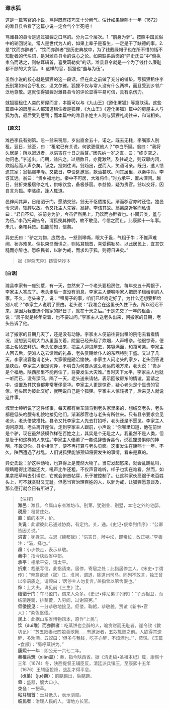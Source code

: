 <script type="text/javascript">
    var head = document.getElementsByTagName('head')[0];
    cssURL = '/public/liao.css';
    linkTag = document.createElement('link');
    linkTag.href = cssURL;
    linkTag.setAttribute('type','text/css');
    linkTag.setAttribute('rel','stylesheet');
    head.appendChild(linkTag);
</script>
### 潍水狐

这是一篇骂官的小说，骂得既有技巧又十分解气。估计如果康熙十一年（1672）的潍县县令看了这篇小说一定会气个半死吧！

骂潍县的县令是通过狐狸之口骂的。分为三个层次。1. “前身为驴”。按照中国民俗中的轮回说法，常人是世代为人的，如果上辈子是畜生，一定是干了缺德的事。2. 是“饮而亦醉者”。“饮而亦醉者”是历史典故中，为了钱戴绿帽子也在所不惜的恬不知耻者的代名词，是对潍县县令的诛心之论。如果联系后面的“异史氏曰”中“倘执束刍而诱之，则帖耳辑首，喜受羁勒矣”的话，潍县县令就是一个为了钱什么廉耻都不顾的大贪官。3. 这样的官，狐狸也“羞与为伍”。

虽然小说的核心就是狐狸的这一段话，但在此之前做了充分的铺垫。写狐狸租住李氏别第如何合乎礼仪，温文尔雅。狐狸不仅与常人没有什么两样，而且受到乡邻广泛地尊敬。这就使得狐狸对潍县县令的评论显得平易可信，具有杀伤力。

就狐狸租住人类的房屋而言，本篇可以与《九山王》《遵化署狐》等篇联读。这些篇章中的房屋主人都知道租住者是狐狸，《九山王》《遵化署狐》篇中的房屋主人与狐为仇，最后受到惩罚；而本篇中的潍县李姓主人则与狐狸礼尚往来，和谐相处。

#### 【原文】
<section>
潍邑李氏有别第。忽一翁来税居，岁出直金五十，诺之。既去无耗，李嘱家人别租。翌日，翁至，曰：“租宅已有关说，何欲更僦他人？”李白所疑。翁曰：“我将久居是；所以迟迟者，以涓吉在十日之后耳。”因先纳一岁之直，曰：“终岁空之，勿问也。”李送出，问期，翁告之。过期数日，亦竟渺然。及往觇之，则双扉内闭，炊烟起而人声杂矣。讶之，投刺往谒。翁趋出，逆而入，笑语可亲。既归，遣人馈遗其家；翁犒赐丰隆。又数日，李设筵邀翁，款洽甚欢。问其居里，以秦中对。李讶其远。翁曰：“贵乡福地也。秦中不可居，大难将作。”时方承平，置未深问。越日，翁折柬报居停之礼，供帐饮食，备极侈丽。李益惊，疑为贵官。翁以交好，因自言为狐。李骇绝，逢人辄道。

邑绅闻其异，日结驷于门，愿纳交翁，翁无不伛偻接见。渐而郡官亦时还往。独邑令求通，辄辞以故。令又托主人先容，翁辞。李诘其故。翁离席近客而私语曰：“君自不知，彼前身为驴，今虽俨然民上，乃饮而亦醉者也。仆固异类，羞与为伍。”李乃托词告令，谓狐畏其神明，故不敢见。今信之而止。此康熙十一年事。未几，秦罹兵燹。狐能前知，信矣。

异史氏曰：“驴之为物，庞然也。一怒则嗥嘶，眼大于盎，气粗于牛；不惟声难闻，状亦难见。倘执束刍而诱之，则帖耳辑首，喜受羁勒矣。以此居民上，宜其饮糙而亦醉也。愿临民者，以驴为戒，而求齿于狐，则德日进矣。”

</section>

> 据《聊斋志异》铸雪斋抄本

#### [白话]
<aside>

潍县李家有一座别墅，有一天，忽然来了一个老头要租房住，每年交五十两银子，李家主人答应了。老头走后一直没有消息，李家主人便嘱咐家人把房子租给别的人家。不久，老头来了，说：“租房子的事，咱们已经商定好了，为什么还想要租给别人呢？”李家主人说明了原由。老头说：“我准会在这里长久住下去，所以迟迟不来，是因为我要选个搬家的好日子，就在十天之后。”于是先交了一年的租金，说：“房子就是终年空着，也不要过问。”李家主人送老头出来，问搬家的日期，老头告诉了他。

过了搬家的日期几天了，还是没有动静。李家主人便前往要出租的院宅去看看情况，没想到两扇大门从里面关着，院里已经升起了炊烟，人声嘈杂。他很惊奇，便递上名帖去拜访。老头忙走出来，把主人迎进屋去，笑容满面，和蔼可亲。李家主人回去后，便派人送去馈赠的礼品，老头赏赐给仆人的东西特别丰盛。又过了几天，李家设宴邀请老头，大家很是融洽愉快。李家主人问老头的家乡，老头回答说是陕西。李家主人很是诧异，不明白为何要从这么老远的地方来，老头说：“贵乡是个福地。陕西那里不能再住了，将要发生大灾难。”当时天下太平，李家主人也就一听而已，没有深问。隔了一天，老头送来请帖，表示回敬房东的情谊，宴请之中，设置及其饮食都非常奢侈豪华。李家主人更是惊奇，疑心老头是个显贵的官僚。老头因为彼此交好，就明说自己是个狐狸。李家主人惊诧极了，后来见人就说这件事。

城里士绅听说了这件怪事，每天都有坐车骑马到老头家里来的，想结交老头，老头都是低头哈腰有礼貌地接见他们。渐渐郡官也与老头有所往来。只有县令要求会见老头，老头借故推托。县令又托李家主人先去打招呼，老头还是不愿见。李家主人询问原因，老头离开座位，走到李家主人跟前，小声说：“你哪里知道，他在前世是个驴，现在虽然装模作样在百姓之上，其实是个无耻之人。我虽然不是人类，但是耻于和这样的人来往。”李家主人便编了一套说辞告诉县令，说狐狸畏惧你的神明，不敢见你。县令相信了，便不再打算与老头见面。这事发生在康熙十一年。不久，陕西遭遇了战乱。人们说狐狸能够预知将要发生的事情，看来是真的。

异史氏说：驴这种动物，也算得上是庞然大物了。当它发起怒来，就会乱踢乱叫，眼睛瞪得比酒盅还大，吼声比牛还粗，不仅声音难听，样子也实在难看。然而，如果拿把草料去引诱它，它就会俯首帖耳，乐于被控制了。让这种家伙高踞于老百姓头上，可不就贪财又无耻。但愿当官治理百姓的人，以驴为戒，让狐狸愿意谈及，那么德行就会日有所进了。

</aside>

> 【注释】  
<b>潍邑</b>：潍县。今属山东省潍坊市。别第，犹别业、别墅，本宅之外的宅邸。  
<b>税居</b>：租赁住处。  
<b>直</b>：值的本字，价。  
<b>关说</b>：此谓彼此已通过协商，有定约。关，通。《史记•佞幸列传序》：“公卿皆因关说。”  
<b>涓吉</b>：犹择吉。左思《魏都赋》：“涓吉日，陟中坛，即帝位，改正朔。”李善注：“涓，择也。”  
<b>趋</b>：小步快走，表示恭敬。  
<b>秦中</b>：指今陕西省中部。  
<b>承平</b>：相承平安，谓太平。  
<b>折柬</b>：裁纸写信，此指请柬。居停，寄居之处；此指居停主人。《宋史•丁谓传》：“帝意欲谪（寇）江、淮间，谓退，除道州司马。同列不敢言，独王曾以帝语质之，谓顾曰：‘居停主人勿复言。’盖指曾以第舍假也。”  
<b>绅</b>：士大夫。详见前《三生》注。  
<b>结驷于门</b>：车马盈门，谓来人众多。《史记•仲尼弟子列传》：“子贡相卫，而结驷连骑，排藜藿，入穷阎，过谢原宪。”  
<b>伛偻接见</b>：十分恭敬地接见。伛偻，鞠躬，恭敬貌。贾谊《新书•官人》：“柔色伛偻。”  
<b>民上</b>：此据山东省博物馆本，原作“上民”。  
<b>饮（duī堆）而亦醉者</b>：吃蒸饼也会醉的人，喻贪财而无耻者。崖令钦《教坊记》：“苏五奴妻张四娘善歌舞……有邀迓者，五奴辄随之前。人欲得其速醉，多劝酒。五奴曰：‘但多与我钱，吃子亦醉，不烦酒也。’”，蒸饼。《玉篇•食部》：“蜀呼蒸饼为。”  
<b>康熙十一年</b>：即公元一六七二年。  
<b>秦罹兵燹（xiǎn显）</b>：秦，指今陕西省。据《清史稿•圣祖本纪》载，康熙十三年（1674）冬，陕西提督王辅臣反，清廷派兵镇压，至康熙十五年（1676）王辅臣投降，战乱才得平息。  
<b>（dì弟）（jué蹶）</b>：前腿踢出，后腿蹶。  
<b>盎</b>：盛器，腹大口小。  
<b>束刍</b>：一把草。  
<b>帖耳辑首</b>：垂耳低头，表示驯顺。  
<b>临民者</b>：治理人民的人，谓地方长官。  
